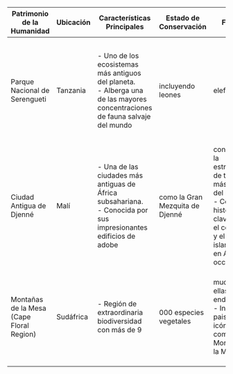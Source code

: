 |Patrimonio de la Humanidad              |Ubicación|Características Principales                                                                                                    |Estado de Conservación          |FIELD5                                                                                                                                        |FIELD6                                                                                                                                                      |FIELD7                                                                                                          |FIELD8                                                                                                                     |
|----------------------------------------|---------|-------------------------------------------------------------------------------------------------------------------------------|--------------------------------|----------------------------------------------------------------------------------------------------------------------------------------------|------------------------------------------------------------------------------------------------------------------------------------------------------------|----------------------------------------------------------------------------------------------------------------|---------------------------------------------------------------------------------------------------------------------------|
|Parque Nacional de Serengueti           |Tanzania |- Uno de los ecosistemas más antiguos del planeta. <br> - Alberga una de las mayores concentraciones de fauna salvaje del mundo| incluyendo leones              | elefantes                                                                                                                                    | cebras y ñus. <br> - Famoso por la Gran Migración anual de herbívoros.                                                                                     |- En general                                                                                                    | está bien conservado gracias a las estrictas regulaciones de protección. <br> - Amenazas: caza furtiva y cambio climático.|
|Ciudad Antigua de Djenné                |Malí     |- Una de las ciudades más antiguas de África subsahariana. <br> - Conocida por sus impresionantes edificios de adobe           | como la Gran Mezquita de Djenné| considerada la estructura de tierra más grande del mundo. <br> - Centro histórico clave para el comercio y el islamismo en África occidental.|- Vulnerable debido al deterioro natural de las construcciones de adobe y la falta de recursos para su mantenimiento. <br> - Necesita restauración continua.|                                                                                                                |                                                                                                                           |
|Montañas de la Mesa (Cape Floral Region)|Sudáfrica|- Región de extraordinaria biodiversidad con más de 9                                                                          |000 especies vegetales          | muchas de ellas endémicas. <br> - Incluye paisajes icónicos como la Montaña de la Mesa                                                       | uno de los destinos turísticos más visitados de Sudáfrica. <br> - Importante para la investigación científica y la conservación.                           |- Bien conservado gracias a la gestión ambiental sostenible. <br> - Amenazas: urbanización y especies invasoras.|                                                                                                                           |
